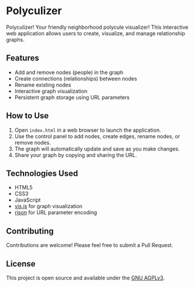# Polyculizer

Polyculizer! Your friendly neighborhood polycule visualizer! This interactive web application allows users to create, visualize, and manage relationship graphs.

## Features

- Add and remove nodes (people) in the graph
- Create connections (relationships) between nodes
- Rename existing nodes
- Interactive graph visualization
- Persistent graph storage using URL parameters

## How to Use

1. Open `index.html` in a web browser to launch the application.
2. Use the control panel to add nodes, create edges, rename nodes, or remove nodes.
3. The graph will automatically update and save as you make changes.
4. Share your graph by copying and sharing the URL.

## Technologies Used

- HTML5
- CSS3
- JavaScript
- [vis.js](https://visjs.org/) for graph visualization
- [rison](https://github.com/Nanonid/rison) for URL parameter encoding

## Contributing

Contributions are welcome! Please feel free to submit a Pull Request.

## License

This project is open source and available under the [GNU AGPLv3](LICENSE).
